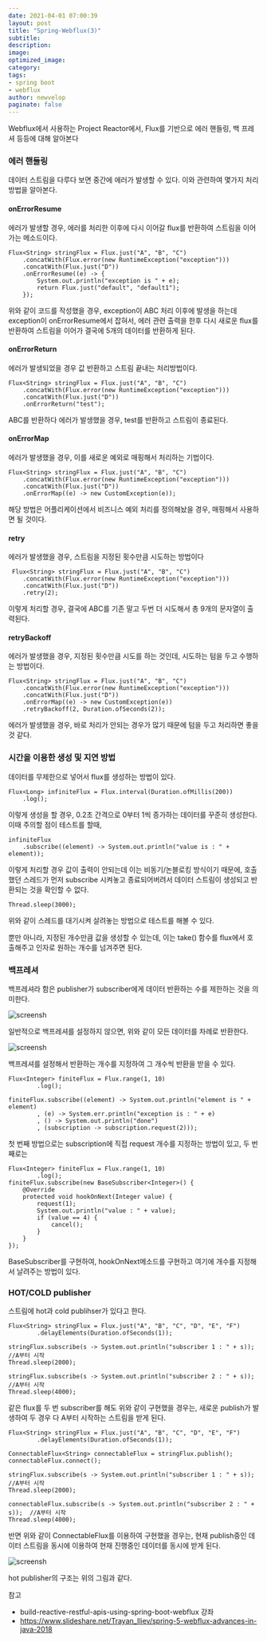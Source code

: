 ```yaml
---
date: 2021-04-01 07:00:39
layout: post
title: "Spring-Webflux(3)"
subtitle:
description:
image:
optimized_image:
category:
tags:
- spring boot
- webflux
author: newvelop
paginate: false
---
```

Webflux에서 사용하는 Project Reactor에서, Flux를 기반으로 에러 핸들링, 백 프레셔 등등에 대해 알아본다

### 에러 핸들링
데이터 스트림을 다루다 보면 중간에 에러가 발생할 수 있다. 이와 관련하여 몇가지 처리방법을 알아본다.

#### onErrorResume
에러가 발생할 경우, 에러를 처리한 이후에 다시 이어갈 flux를 반환하여 스트림을 이어가는 메소드이다.

```
Flux<String> stringFlux = Flux.just("A", "B", "C")
    .concatWith(Flux.error(new RuntimeException("exception")))
    .concatWith(Flux.just("D"))
    .onErrorResume((e) -> {
        System.out.println("exception is " + e);
        return Flux.just("default", "default1");
    });
```

위와 같이 코드를 작성했을 경우, exception이 ABC 처리 이후에 발생을 하는데 exception이 onErrorResume에서 잡혀서, 에러 관련 출력을 한후 다시 새로운 flux를 반환하여 스트림을 이어가 결국에 5개의 데이터를 반환하게 된다.

#### onErrorReturn
에러가 발생되었을 경우 값 반환하고 스트림 끝내는 처리방법이다.

```
Flux<String> stringFlux = Flux.just("A", "B", "C")
    .concatWith(Flux.error(new RuntimeException("exception")))
    .concatWith(Flux.just("D"))
    .onErrorReturn("test");
```
ABC를 반환하다 에러가 발생했을 경우, test를 반환하고 스트림이 종료된다.

#### onErrorMap
에러가 발생했을 경우, 이를 새로운 예외로 매핑해서 처리하는 기법이다.
```
Flux<String> stringFlux = Flux.just("A", "B", "C")
    .concatWith(Flux.error(new RuntimeException("exception")))
    .concatWith(Flux.just("D"))
    .onErrorMap((e) -> new CustomException(e));
```

해당 방법은 어플리케이션에서 비즈니스 예외 처리를 정의해놨을 경우, 매핑해서 사용하면 될 것이다.

#### retry
에러가 발생했을 경우, 스트림을 지정된 횟수만큼 시도하는 방법이다

```
 Flux<String> stringFlux = Flux.just("A", "B", "C")
    .concatWith(Flux.error(new RuntimeException("exception")))
    .concatWith(Flux.just("D"))
    .retry(2);
```
이렇게 처리할 경우, 결국에 ABC를 기존 말고 두번 더 시도해서 총 9개의 문자열이 출력된다.

#### retryBackoff
에러가 발생했을 경우, 지정된 횟수만큼 시도를 하는 것인데, 시도하는 텀을 두고 수행하는 방법이다. 

```
Flux<String> stringFlux = Flux.just("A", "B", "C")
    .concatWith(Flux.error(new RuntimeException("exception")))
    .concatWith(Flux.just("D"))
    .onErrorMap((e) -> new CustomException(e))
    .retryBackoff(2, Duration.ofSeconds(2));
```

에러가 발생했을 경우, 바로 처리가 안되는 경우가 많기 때문에 텀을 두고 처리하면 좋을 것 같다.

### 시간을 이용한 생성 및 지연 방법
데이터를 무제한으로 넣어서 flux를 생성하는 방법이 있다.

```
Flux<Long> infiniteFlux = Flux.interval(Duration.ofMillis(200))
    .log();
```
이렇게 생성을 할 경우, 0.2초 간격으로 0부터 1씩 증가하는 데이터를 꾸준히 생성한다. 이때 주의할 점이 테스트를 할때,

```
infiniteFlux
    .subscribe((element) -> System.out.println("value is : " + element));
```
이렇게 처리할 경우 값이 출력이 안되는데 이는 비동기/논블로킹 방식이기 때문에, 호출했던 스레드가 먼저 subscribe 시켜놓고 종료되어버려서 데이터 스트림이 생성되고 반환되는 것을 확인할 수 없다.

```
Thread.sleep(3000);
```
위와 같이 스레드를 대기시켜 살려놓는 방법으로 테스트를 해볼 수 있다.

뿐만 아니라, 지정된 개수만큼 값을 생성할 수 있는데, 이는 take() 함수를 flux에서 호출해주고 인자로 원하는 개수를 넘겨주면 된다.

### 백프레셔
백프레셔라 함은 publisher가 subscriber에게 데이터 반환하는 수를 제한하는 것을 의미한다.

![screensh](../assets/img/2021-04-01-Spring---Webflux(3)/nobackpressure.PNG)

일반적으로 백프레셔를 설정하지 않으면, 위와 같이 모든 데이터를 차례로 반환한다.

![screensh](../assets/img/2021-04-01-Spring---Webflux(3)/backpressure.PNG)

백프레셔를 설정해서 반환하는 개수를 지정하여 그 개수씩 반환을 받을 수 있다.

```
Flux<Integer> finiteFlux = Flux.range(1, 10)
        .log();

finiteFlux.subscribe((element) -> System.out.println("element is " + element)
        , (e) -> System.err.println("exception is : " + e)
        , () -> System.out.println("done")
        , (subscription -> subscription.request(2)));
```
첫 번째 방법으로는 subscription에 직접 request 개수를 지정하는 방법이 있고, 두 번째로는

```
Flux<Integer> finiteFlux = Flux.range(1, 10)
        .log();
finiteFlux.subscribe(new BaseSubscriber<Integer>() {
    @Override
    protected void hookOnNext(Integer value) {
        request(1);
        System.out.println("value : " + value);
        if (value == 4) {
            cancel();
        }
    }
});
```

BaseSubscriber를 구현하여, hookOnNext메소드를 구현하고 여기에 개수를 지정해서 날려주는 방법이 있다.


### HOT/COLD publisher
스트림에 hot과 cold publihser가 있다고 한다. 
```
Flux<String> stringFlux = Flux.just("A", "B", "C", "D", "E", "F")
        .delayElements(Duration.ofSeconds(1));

stringFlux.subscribe(s -> System.out.println("subscriber 1 : " + s));  //A부터 시작
Thread.sleep(2000);

stringFlux.subscribe(s -> System.out.println("subscriber 2 : " + s));  //A부터 시작
Thread.sleep(4000);
```

같은 flux를 두 번 subscriber를 해도 위와 같이 구현했을 경우는, 새로운 publish가 발생하여 두 경우 다 A부터 시작하는 스트림을 받게 된다.

```
Flux<String> stringFlux = Flux.just("A", "B", "C", "D", "E", "F")
        .delayElements(Duration.ofSeconds(1));

ConnectableFlux<String> connectableFlux = stringFlux.publish();
connectableFlux.connect();

stringFlux.subscribe(s -> System.out.println("subscriber 1 : " + s));  //A부터 시작
Thread.sleep(2000);

connectableFlux.subscribe(s -> System.out.println("subscriber 2 : " + s));  //A부터 시작
Thread.sleep(4000);
```

반면 위와 같이 ConnectableFlux를 이용하여 구현했을 경우는, 현재 publish중인 데이터 스트림을 동시에 이용하여 현재 진행중인 데이터를 동시에 받게 된다.

![screensh](../assets/img/2021-04-01-Spring---Webflux(3)/hotpublisher.PNG)

hot publisher의 구조는 위의 그림과 같다.

참고
- build-reactive-restful-apis-using-spring-boot-webflux 강좌
- https://www.slideshare.net/Trayan_Iliev/spring-5-webflux-advances-in-java-2018